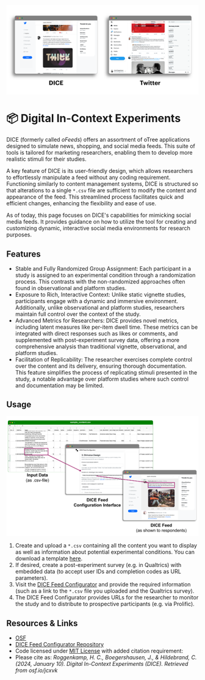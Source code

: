 
![DICE vs. Twitter Interface](misc/img/oFeeds-screenshots_2.png?raw=true "DICE compared to Twitter")


# 📦 Digital In-Context Experiments

DICE (formerly called _oFeeds_) offers an assortment of oTree applications designed to simulate news, shopping, and social media feeds. 
This suite of tools is tailored for marketing researchers, enabling them to develop more realistic stimuli for their studies.

A key feature of DICE is its user-friendly design, which allows researchers to effortlessly manipulate a feed without any coding requirement. 
Functioning similarly to content management systems, DICE is structured so that alterations to a single `*.csv` file are sufficient to modify the content and appearance of the feed. 
This streamlined process facilitates quick and efficient changes, enhancing the flexibility and ease of use.

As of today, this page focuses on DICE's capabilities for mimicking social media feeds. 
It provides guidance on how to utilize the tool for creating and customizing dynamic, interactive social media environments for research purposes.

## Features

- Stable and Fully Randomized Group Assignment: Each participant in a study is assigned to an experimental condition through a randomization process. This contrasts with the non-randomized approaches often found in observational and platform studies.
- Exposure to Rich, Interactive Context: Unlike static vignette studies, participants engage with a dynamic and immersive environment. Additionally, unlike observational and platform studies, researchers maintain full control over the context of the study.
- Advanced Metrics for Researchers: DICE provides novel metrics, including latent measures like per-item dwell time. These metrics can be integrated with direct responses such as likes or comments, and supplemented with post-experiment survey data, offering a more comprehensive analysis than traditional vignette, observational, and platform studies.
- Facilitation of Replicability: The researcher exercises complete control over the content and its delivery, ensuring thorough documentation. This feature simplifies the process of replicating stimuli presented in the study, a notable advantage over platform studies where such control and documentation may be limited.

## Usage

![Screenshot of oCom App](misc/img/figure-4.png?raw=true "Configuration Process")

1. Create and upload a `*.csv` containing all the content you want to display as well as information about potential experimental conditions. You can download a template [here](https://feed-config-2053f6176aba.herokuapp.com/static/sample_feed.csv).
2. If desired, create a post-experiment survey (e.g. in Qualtrics) with embedded data (to accept user IDs and completion codes as URL parameters).
2. Visit the [DICE Feed Configurator](https://feed-config-2053f6176aba.herokuapp.com/) and provide the required information (such as a link to the `*.csv` file you uploaded and the Qualtrics survey).
3. The DICE Feed Configurator provides URLs for the researcher to monitor the study and to distribute to prospective participants (e.g. via Prolific).


## Resources & Links

- [OSF](https://osf.io/jcxvk/)
- [DICE Feed Configurator Repository](https://github.com/Howquez/oFeeds-config)
- Code licensed under [MIT License](LICENSE) with added citation requirement:
- Please cite as: _Roggenkamp, H. C., Boegershausen, J., & Hildebrand, C. (2024, January 10). Digital In-Context Experiments (DICE). Retrieved from osf.io/jcxvk_


<!--
## 🧵 Mimic Social Media Feeds with _oTweet_
![Screenshot of oCom App](misc/img/screenshot_oTweet.png?raw=true "Shop Interface")
[otreezip file](oTweet/oTweet.otreezip)


## 🗞️ Mimic News Feeds with _oNovitas_
![Screenshot of oNovitas App](misc/img/screenshot_oNovitas.png?raw=true "News Feed")
[otreezip file](oNovitas/oNovitas.otreezip)

## 🛒 Mimic Web Shops with _oCom_
![Screenshot of oCom App](misc/img/screenshot_oCom.png?raw=true "Shop Interface")
[otreezip file](oCom/oCom.otreezip)
-->